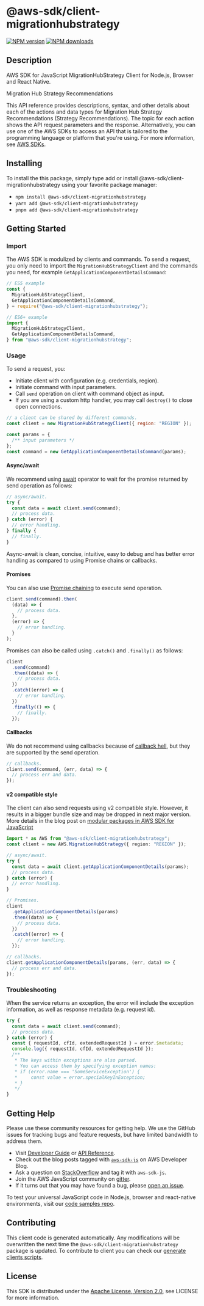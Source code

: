 # @aws-sdk/client-migrationhubstrategy

[![NPM version](https://img.shields.io/npm/v/@aws-sdk/client-migrationhubstrategy/latest.svg)](https://www.npmjs.com/package/@aws-sdk/client-migrationhubstrategy)
[![NPM downloads](https://img.shields.io/npm/dm/@aws-sdk/client-migrationhubstrategy.svg)](https://www.npmjs.com/package/@aws-sdk/client-migrationhubstrategy)

## Description

AWS SDK for JavaScript MigrationHubStrategy Client for Node.js, Browser and React Native.

<fullname>Migration Hub Strategy Recommendations</fullname>

<p>This API reference provides descriptions, syntax, and other details about each of the
actions and data types for Migration Hub Strategy Recommendations (Strategy Recommendations). The topic for each action shows the API
request parameters and the response. Alternatively, you can use one of the AWS SDKs to access
an API that is tailored to the programming language or platform that you're using. For more
information, see <a href="http://aws.amazon.com/tools/#SDKs">AWS SDKs</a>.</p>

## Installing

To install the this package, simply type add or install @aws-sdk/client-migrationhubstrategy
using your favorite package manager:

- `npm install @aws-sdk/client-migrationhubstrategy`
- `yarn add @aws-sdk/client-migrationhubstrategy`
- `pnpm add @aws-sdk/client-migrationhubstrategy`

## Getting Started

### Import

The AWS SDK is modulized by clients and commands.
To send a request, you only need to import the `MigrationHubStrategyClient` and
the commands you need, for example `GetApplicationComponentDetailsCommand`:

```js
// ES5 example
const {
  MigrationHubStrategyClient,
  GetApplicationComponentDetailsCommand,
} = require("@aws-sdk/client-migrationhubstrategy");
```

```ts
// ES6+ example
import {
  MigrationHubStrategyClient,
  GetApplicationComponentDetailsCommand,
} from "@aws-sdk/client-migrationhubstrategy";
```

### Usage

To send a request, you:

- Initiate client with configuration (e.g. credentials, region).
- Initiate command with input parameters.
- Call `send` operation on client with command object as input.
- If you are using a custom http handler, you may call `destroy()` to close open connections.

```js
// a client can be shared by different commands.
const client = new MigrationHubStrategyClient({ region: "REGION" });

const params = {
  /** input parameters */
};
const command = new GetApplicationComponentDetailsCommand(params);
```

#### Async/await

We recommend using [await](https://developer.mozilla.org/en-US/docs/Web/JavaScript/Reference/Operators/await)
operator to wait for the promise returned by send operation as follows:

```js
// async/await.
try {
  const data = await client.send(command);
  // process data.
} catch (error) {
  // error handling.
} finally {
  // finally.
}
```

Async-await is clean, concise, intuitive, easy to debug and has better error handling
as compared to using Promise chains or callbacks.

#### Promises

You can also use [Promise chaining](https://developer.mozilla.org/en-US/docs/Web/JavaScript/Guide/Using_promises#chaining)
to execute send operation.

```js
client.send(command).then(
  (data) => {
    // process data.
  },
  (error) => {
    // error handling.
  }
);
```

Promises can also be called using `.catch()` and `.finally()` as follows:

```js
client
  .send(command)
  .then((data) => {
    // process data.
  })
  .catch((error) => {
    // error handling.
  })
  .finally(() => {
    // finally.
  });
```

#### Callbacks

We do not recommend using callbacks because of [callback hell](http://callbackhell.com/),
but they are supported by the send operation.

```js
// callbacks.
client.send(command, (err, data) => {
  // process err and data.
});
```

#### v2 compatible style

The client can also send requests using v2 compatible style.
However, it results in a bigger bundle size and may be dropped in next major version. More details in the blog post
on [modular packages in AWS SDK for JavaScript](https://aws.amazon.com/blogs/developer/modular-packages-in-aws-sdk-for-javascript/)

```ts
import * as AWS from "@aws-sdk/client-migrationhubstrategy";
const client = new AWS.MigrationHubStrategy({ region: "REGION" });

// async/await.
try {
  const data = await client.getApplicationComponentDetails(params);
  // process data.
} catch (error) {
  // error handling.
}

// Promises.
client
  .getApplicationComponentDetails(params)
  .then((data) => {
    // process data.
  })
  .catch((error) => {
    // error handling.
  });

// callbacks.
client.getApplicationComponentDetails(params, (err, data) => {
  // process err and data.
});
```

### Troubleshooting

When the service returns an exception, the error will include the exception information,
as well as response metadata (e.g. request id).

```js
try {
  const data = await client.send(command);
  // process data.
} catch (error) {
  const { requestId, cfId, extendedRequestId } = error.$metadata;
  console.log({ requestId, cfId, extendedRequestId });
  /**
   * The keys within exceptions are also parsed.
   * You can access them by specifying exception names:
   * if (error.name === 'SomeServiceException') {
   *     const value = error.specialKeyInException;
   * }
   */
}
```

## Getting Help

Please use these community resources for getting help.
We use the GitHub issues for tracking bugs and feature requests, but have limited bandwidth to address them.

- Visit [Developer Guide](https://docs.aws.amazon.com/sdk-for-javascript/v3/developer-guide/welcome.html)
  or [API Reference](https://docs.aws.amazon.com/AWSJavaScriptSDK/v3/latest/index.html).
- Check out the blog posts tagged with [`aws-sdk-js`](https://aws.amazon.com/blogs/developer/tag/aws-sdk-js/)
  on AWS Developer Blog.
- Ask a question on [StackOverflow](https://stackoverflow.com/questions/tagged/aws-sdk-js) and tag it with `aws-sdk-js`.
- Join the AWS JavaScript community on [gitter](https://gitter.im/aws/aws-sdk-js-v3).
- If it turns out that you may have found a bug, please [open an issue](https://github.com/aws/aws-sdk-js-v3/issues/new/choose).

To test your universal JavaScript code in Node.js, browser and react-native environments,
visit our [code samples repo](https://github.com/aws-samples/aws-sdk-js-tests).

## Contributing

This client code is generated automatically. Any modifications will be overwritten the next time the `@aws-sdk/client-migrationhubstrategy` package is updated.
To contribute to client you can check our [generate clients scripts](https://github.com/aws/aws-sdk-js-v3/tree/main/scripts/generate-clients).

## License

This SDK is distributed under the
[Apache License, Version 2.0](http://www.apache.org/licenses/LICENSE-2.0),
see LICENSE for more information.
